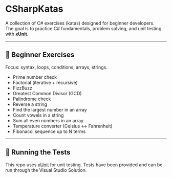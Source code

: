 # CSharpKatas

A collection of C# exercises (katas) designed for beginner developers.  
The goal is to practice C# fundamentals, problem solving, and unit testing with **xUnit**.

---

## 📘 Beginner Exercises
Focus: syntax, loops, conditions, arrays, strings.

- Prime number check
- Factorial (iterative + recursive)
- FizzBuzz
- Greatest Common Divisor (GCD)
- Palindrome check
- Reverse a string
- Find the largest number in an array
- Count vowels in a string
- Sum all even numbers in an array
- Temperature converter (Celsius ↔ Fahrenheit)
- Fibonacci sequence up to N terms

---

## 🧪 Running the Tests
This repo uses [xUnit](https://xunit.net/) for unit testing. 
Tests have been provided and can be run through the Visual Studio Solution.
